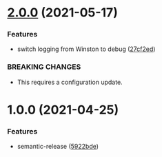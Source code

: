 # [2.0.0](https://github.com/rx-irc/bot-lastfm/compare/v1.0.0...v2.0.0) (2021-05-17)


### Features

* switch logging from Winston to debug ([27cf2ed](https://github.com/rx-irc/bot-lastfm/commit/27cf2edb15abbaaeb9502587182127653fbe909d))


### BREAKING CHANGES

* This requires a configuration update.

# 1.0.0 (2021-04-25)


### Features

* semantic-release ([5922bde](https://github.com/rx-irc/bot-lastfm/commit/5922bdeac709cba29cde6cf3fe0d6efa4cc6ae52))
